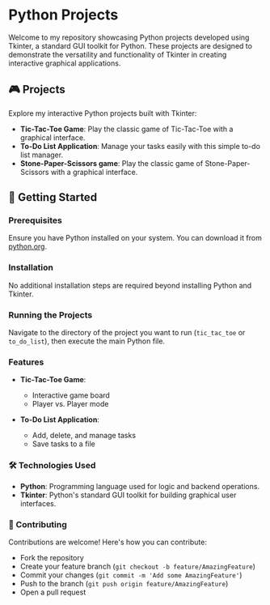 # Python Projects

Welcome to my repository showcasing Python projects developed using Tkinter, a standard GUI toolkit for Python. These projects are designed to demonstrate the versatility and functionality of Tkinter in creating interactive graphical applications.

## 🎮 Projects

Explore my interactive Python projects built with Tkinter:

- **Tic-Tac-Toe Game**: Play the classic game of Tic-Tac-Toe with a graphical interface.
- **To-Do List Application**: Manage your tasks easily with this simple to-do list manager.
- **Stone-Paper-Scissors game**: Play the classic game of Stone-Paper-Scissors with a graphical interface.

## 🚀 Getting Started

### Prerequisites

Ensure you have Python installed on your system. You can download it from [python.org](https://www.python.org/downloads/).

### Installation

No additional installation steps are required beyond installing Python and Tkinter.

### Running the Projects

Navigate to the directory of the project you want to run (`tic_tac_toe` or `to_do_list`), then execute the main Python file.

### Features

- **Tic-Tac-Toe Game**:
  - Interactive game board
  - Player vs. Player mode

- **To-Do List Application**:
  - Add, delete, and manage tasks
  - Save tasks to a file

### 🛠️ Technologies Used

- **Python**: Programming language used for logic and backend operations.
- **Tkinter**: Python's standard GUI toolkit for building graphical user interfaces.

### 🤝 Contributing

Contributions are welcome! Here's how you can contribute:
- Fork the repository
- Create your feature branch (`git checkout -b feature/AmazingFeature`)
- Commit your changes (`git commit -m 'Add some AmazingFeature'`)
- Push to the branch (`git push origin feature/AmazingFeature`)
- Open a pull request


